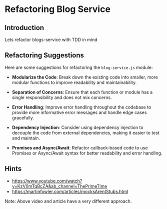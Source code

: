 # Refactoring Blog Service

## Introduction
Lets refactor blogs-service with TDD in mind

## Refactoring Suggestions

Here are some suggestions for refactoring the `blog-service.js` module:

- **Modularize the Code**: Break down the existing code into smaller, more modular functions to improve readability and maintainability.
  
- **Separation of Concerns**: Ensure that each function or module has a single responsibility and does not mix concerns.
  
- **Error Handling**: Improve error handling throughout the codebase to provide more informative error messages and handle edge cases gracefully.
  
- **Dependency Injection**: Consider using dependency injection to decouple the code from external dependencies, making it easier to test and maintain.
  
- **Promises and Async/Await**: Refactor callback-based code to use Promises or Async/Await syntax for better readability and error handling.

## Hints

- https://www.youtube.com/watch?v=KzV0mTqBcZA&ab_channel=ThePrimeTime
- https://martinfowler.com/articles/mocksArentStubs.html

Note: Above video and article have a very different approach.